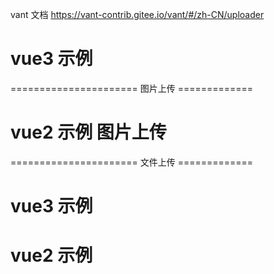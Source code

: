 vant 文档
https://vant-contrib.gitee.io/vant/#/zh-CN/uploader
# vue3 示例 
 ====================== 图片上传 =============
<template>
  <BasicUpload v-model="value" @change="handleChange" :initData="list" />
</template>

<script setup >
import { ref } from "vue"
import { BasicUpload } from '@/components/Upload';

const value = ref([]);
const list = ['http://test.xmock.top/file/2022-02-14/1644835378881.png'];
const handleChange = (data) => {
  console.log(value.value, data);
};
</script>

# vue2 示例  图片上传
<template>
  <BasicUpload
    v-model="value"
    @change="handleChange"
    :initData="list"
  />
</template>

<script>
import { BasicUpload } from '@/components/Upload';
export default {
  components: {
    BasicUpload,
  },
  data() {
    return {
      value: [],
      list:'http://test.xmock.top/file/2022-02-14/1644835378881.png'
    };
  },
  methods: {
    handleChange(data) {
      console.log(this.value,data);
    },
  },
};
</script>

<style>
</style>


====================== 文件上传 =============

# vue3 示例
<template>
  <BasicUploadFile v-model="list" @change="handleChange"/>
</template>

<script setup >
import { ref } from "vue"
import { BasicUploadFile } from '@/components/Upload';

const list = ref(['temp/loging_logo_1644838114531.png']);
const handleChange = (data) => {
  console.log(list.value, data);
};
</script>

# vue2 示例

<template>
  <BasicUploadFile v-model="list" @change="handleChange" />
</template>

<script >
import { BasicUploadFile } from '@/components/Upload';
export default {
  components: { BasicUploadFile },
  data() {
    return {
      list: ['temp/loging_logo_1644838114531.png'],
    };
  },
  methods: {
    handleChange(data) {
      console.log(this.list, data);
    },
  },
};
</script>
